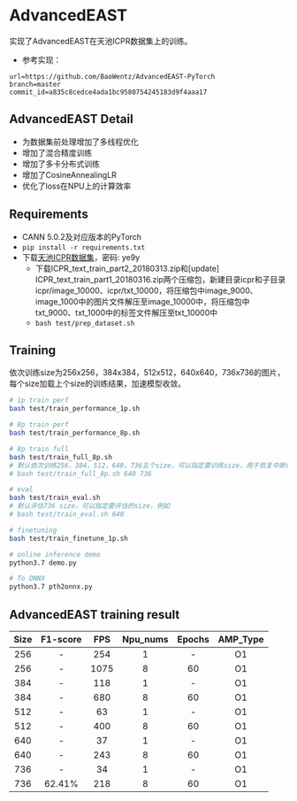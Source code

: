 # AdvancedEAST

实现了AdvancedEAST在天池ICPR数据集上的训练。
- 参考实现：
```
url=https://github.com/BaoWentz/AdvancedEAST-PyTorch
branch=master 
commit_id=a835c8cedce4ada1bc9580754245183d9f4aaa17
```

## AdvancedEAST Detail

- 为数据集前处理增加了多线程优化
- 增加了混合精度训练
- 增加了多卡分布式训练
- 增加了CosineAnnealingLR
- 优化了loss在NPU上的计算效率

## Requirements

- CANN 5.0.2及对应版本的PyTorch
- `pip install -r requirements.txt`
- 下载[天池ICPR数据集](https://pan.baidu.com/s/1NSyc-cHKV3IwDo6qojIrKA)，密码: ye9y
    - 下载ICPR_text_train_part2_20180313.zip和[update] ICPR_text_train_part1_20180316.zip两个压缩包，新建目录icpr和子目录icpr/image_10000、icpr/txt_10000，将压缩包中image_9000、image_1000中的图片文件解压至image_10000中，将压缩包中txt_9000、txt_1000中的标签文件解压至txt_10000中
    - `bash test/prep_dataset.sh`

## Training

依次训练size为256x256，384x384，512x512，640x640，736x736的图片，每个size加载上个size的训练结果，加速模型收敛。

```bash
# 1p train perf
bash test/train_performance_1p.sh

# 8p train perf
bash test/train_performance_8p.sh

# 8p train full
bash test/train_full_8p.sh
# 默认依次训练256，384，512，640，736五个size，可以指定要训练size，用于恢复中断的训练，例如
# bash test/train_full_8p.sh 640 736

# eval
bash test/train_eval.sh
# 默认评估736 size，可以指定要评估的size，例如
# bash test/train_eval.sh 640

# finetuning
bash test/train_finetune_1p.sh

# online inference demo 
python3.7 demo.py

# To ONNX
python3.7 pth2onnx.py
```

## AdvancedEAST training result

| Size     | F1-score | FPS       | Npu_nums | Epochs   | AMP_Type |
| :------: | :------: | :------:  | :------: | :------: | :------: |
| 256      | -        | 254       | 1        | -        | O1       |
| 256      | -        | 1075      | 8        | 60       | O1       |
| 384      | -        | 118       | 1        | -        | O1       |
| 384      | -        | 680       | 8        | 60       | O1       |
| 512      | -        | 63        | 1        | -        | O1       |
| 512      | -        | 400       | 8        | 60       | O1       |
| 640      | -        | 37        | 1        | -        | O1       |
| 640      | -        | 243       | 8        | 60       | O1       |
| 736      | -        | 34        | 1        | -        | O1       |
| 736      | 62.41%   | 218       | 8        | 60       | O1       |

